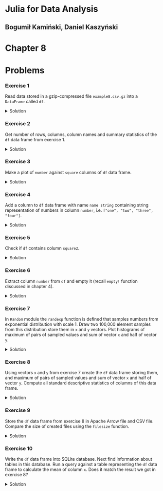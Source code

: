 # Julia for Data Analysis

## Bogumił Kamiński, Daniel Kaszyński

# Chapter 8

# Problems

### Exercise 1

Read data stored in a gzip-compressed file `example8.csv.gz` into a `DataFrame`
called `df`.

<details>
<summary>Solution</summary>

CSV.jl supports reading gzip-compressed files so you can just do:

```
julia> using CSV

julia> using DataFrames

julia> df = CSV.read("example8.csv.gz", DataFrame)
4×2 DataFrame
 Row │ number  square
     │ Int64   Int64
─────┼────────────────
   1 │      1       2
   2 │      2       4
   3 │      3       9
   4 │      4      16
```

You can also do it manually:
```
julia> using CodecZlib # you might need to install this package

julia> compressed = read("example8.csv.gz");

julia> plain = transcode(GzipDecompressor, compressed);

julia> df = CSV.read(plain, DataFrame)
4×2 DataFrame
 Row │ number  square
     │ Int64   Int64
─────┼────────────────
   1 │      1       2
   2 │      2       4
   3 │      3       9
   4 │      4      16
```

</details>

### Exercise 2

Get number of rows, columns, column names and summary statistics of the
`df` data frame from exercise 1.

<details>
<summary>Solution</summary>

```
julia> nrow(df)
4

julia> ncol(df)
2

julia> names(df)
2-element Vector{String}:
 "number"
 "square"

julia> describe(df)
2×7 DataFrame
 Row │ variable  mean     min    median   max    nmissing  eltype
     │ Symbol    Float64  Int64  Float64  Int64  Int64     DataType
─────┼──────────────────────────────────────────────────────────────
   1 │ number       2.5       1      2.5      4         0  Int64
   2 │ square       7.75      2      6.5     16         0  Int64
```

</details>

### Exercise 3

Make a plot of `number` against `square` columns of `df` data frame.

<details>
<summary>Solution</summary>

```
using Plots
plot(df.number, df.square, xlabel="number", ylabel="square", legend=false)
```

</details>

### Exercise 4

Add a column to `df` data frame with name `name string` containing string
representation of numbers in column `number`, i.e.
`["one", "two", "three", "four"]`.

<details>
<summary>Solution</summary>

```
julia> df."name string" = ["one", "two", "three", "four"]
4-element Vector{String}:
 "one"
 "two"
 "three"
 "four"

julia> df
4×3 DataFrame
 Row │ number  square  name string
     │ Int64   Int64   String
─────┼─────────────────────────────
   1 │      1       2  one
   2 │      2       4  two
   3 │      3       9  three
   4 │      4      16  four
```

Note that we needed to use a string as we have space in column name.

</details>

### Exercise 5

Check if `df` contains column `square2`.

<details>
<summary>Solution</summary>

You can use either `hasproperty` or `columnindex`:

```
julia> hasproperty(df, :square2)
false

julia> columnindex(df, :square2)
0
```

Note that if you try to access this column you will get a hint what was the
mistake you most likely made:

```
julia> df.square2
ERROR: ArgumentError: column name :square2 not found in the data frame; existing most similar names are: :square
```

</details>

### Exercise 6

Extract column `number` from `df` and empty it (recall `empty!` function
discussed in chapter 4).

<details>
<summary>Solution</summary>

```
julia> empty!(df[:, :number])
Int64[]
```

Note that you must not do `empty!(df[!, :number])` nor `empty!(df.number)`
as it would corrupt the `df` data frame (these operations do non-copying
extraction of a column from a data frame as opposed to `df[:, :number]`
which makes a copy).

</details>

### Exercise 7

In `Random` module the `randexp` function is defined that samples numbers
from exponential distribution with scale 1.
Draw two 100,000 element samples from this distribution store them
in `x` and `y` vectors. Plot histograms of maximum of pairs of sampled values
and sum of vector `x` and half of vector `y`.

<details>
<summary>Solution</summary>

```
using Random
using Plots
x = randexp(100_000);
y = randexp(100_000);
histogram(x + y / 2, label="mean")
histogram!(max.(x, y), label="maximum")
```

I have put both histograms on the same plot to show that they overlap.

</details>

### Exercise 8

Using vectors `x` and `y` from exercise 7 create the `df` data frame storing them,
and maximum of pairs of sampled values and sum of vector `x` and half of vector `y`.
Compute all standard descriptive statistics of columns of this data frame.

<details>
<summary>Solution</summary>

You might get slightly different results because we did not set
the seed of random number generator when creating `x` and `y` vectors:

```
julia> df = DataFrame(x=x, y=y);

julia> df."x+y/2" = x + y / 2;

julia> df."max.(x,y)" = max.(x, y);

julia> describe(df, :all)
4×13 DataFrame
 Row │ variable   mean      std       min         q25       median   q75      max      nunique  nmissing  first     last      eltype
     │ Symbol     Float64   Float64   Float64     Float64   Float64  Float64  Float64  Nothing  Int64     Float64   Float64   DataType
─────┼─────────────────────────────────────────────────────────────────────────────────────────────────────────────────────────────────
   1 │ x          0.997023  0.999119  3.01389e-6  0.285129  0.68856  1.38414  12.1556                  0  0.250502  0.077737  Float64
   2 │ y          1.00109   0.995904  2.78828e-6  0.289371  0.6957   1.38491  12.0445                  0  0.689659  0.486246  Float64
   3 │ x+y/2      1.49757   1.11676   0.00217486  0.688598  1.2235   2.0113   14.2046                  0  0.595331  0.32086   Float64
   4 │ max.(x,y)  1.49872   1.11295   0.00187844  0.691588  1.22466  2.01257  12.1556                  0  0.689659  0.486246  Float64
```

We indeed see that `x+y/2` and `max.(x,y)` columns have very similar summary
statistics except `first` and `last` as expected.

</details>

### Exercise 9

Store the `df` data frame from exercise 8 in Apache Arrow file and CSV file.
Compare the size of created files using the `filesize` function.

<details>
<summary>Solution</summary>

```
julia> using Arrow

julia> CSV.write("df.csv", df)
"df.csv"

julia> Arrow.write("df.arrow", df)
"df.arrow"

julia> filesize("df.csv")
7587820

julia> filesize("df.arrow")
3200874
```

In this case Apache Arrow file is smaller.

</details>

### Exercise 10

Write the `df` data frame into SQLite database. Next find information about
tables in this database. Run a query against a table representing the `df` data
frame to calculate the mean of column `x`. Does it match the result we got in
exercise 8?

<details>
<summary>Solution</summary>

```
julia> using SQLite

julia> db = SQLite.DB("df.db")
SQLite.DB("df.db")

julia> SQLite.load!(df, db, "df")
"df"

julia> SQLite.tables(db)
1-element Vector{SQLite.DBTable}:
 SQLite.DBTable("df", Tables.Schema:
 :x                   Union{Missing, Float64}
 :y                   Union{Missing, Float64}
 Symbol("x+y/2")      Union{Missing, Float64}
 Symbol("max.(x,y)")  Union{Missing, Float64})

julia> query = DBInterface.execute(db, "SELECT AVG(x) FROM df");

julia> DataFrame(query)
1×1 DataFrame
 Row │ AVG(x)
     │ Float64
─────┼──────────
   1 │ 0.997023

julia> close(db)
```

The computed mean of column `x` is the same as we got in exercise 8.

</details>
